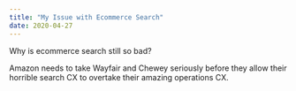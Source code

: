 ```yaml
---
title: "My Issue with Ecommerce Search"
date: 2020-04-27
---
```


Why is ecommerce search still so bad?

Amazon needs to take Wayfair and Chewey seriously before they allow their horrible search CX to overtake their amazing operations CX. 
